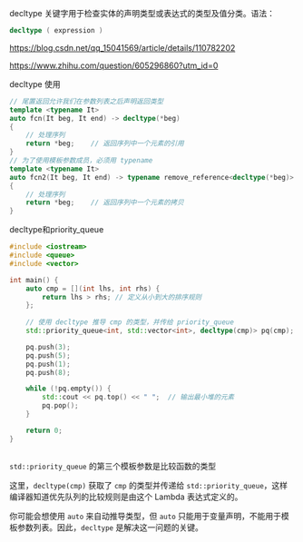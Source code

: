 decltype 关键字用于检查实体的声明类型或表达式的类型及值分类。语法：

```c++
decltype ( expression )
```



https://blog.csdn.net/qq_15041569/article/details/110782202

https://www.zhihu.com/question/605296860?utm_id=0



decltype 使用

```c++
// 尾置返回允许我们在参数列表之后声明返回类型
template <typename It>
auto fcn(It beg, It end) -> decltype(*beg)
{
    // 处理序列
    return *beg;    // 返回序列中一个元素的引用
}
// 为了使用模板参数成员，必须用 typename
template <typename It>
auto fcn2(It beg, It end) -> typename remove_reference<decltype(*beg)>::type
{
    // 处理序列
    return *beg;    // 返回序列中一个元素的拷贝
}
```





decltype和priority_queue

```c++
#include <iostream>
#include <queue>
#include <vector>

int main() {
    auto cmp = [](int lhs, int rhs) {
        return lhs > rhs; // 定义从小到大的排序规则
    };
    
    // 使用 decltype 推导 cmp 的类型，并传给 priority_queue
    std::priority_queue<int, std::vector<int>, decltype(cmp)> pq(cmp);

    pq.push(3);
    pq.push(5);
    pq.push(1);
    pq.push(8);

    while (!pq.empty()) {
        std::cout << pq.top() << " ";  // 输出最小堆的元素
        pq.pop();
    }

    return 0;	
}
	
```

`std::priority_queue` 的第三个模板参数是比较函数的类型

这里，`decltype(cmp)` 获取了 `cmp` 的类型并传递给 `std::priority_queue`，这样编译器知道优先队列的比较规则是由这个 Lambda 表达式定义的。

你可能会想使用 `auto` 来自动推导类型，但 `auto` 只能用于变量声明，不能用于模板参数列表。因此，`decltype` 是解决这一问题的关键。